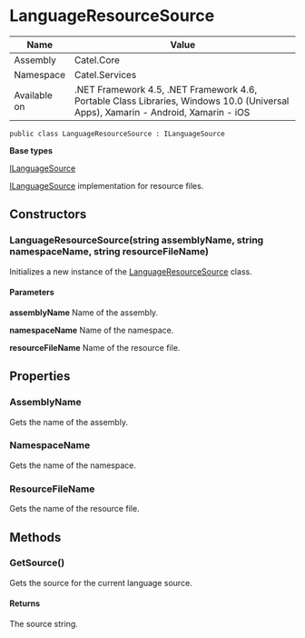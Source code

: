 

# LanguageResourceSource

Name|Value
---|---
Assembly|Catel.Core
Namespace|Catel.Services
Available on|.NET Framework 4.5, .NET Framework 4.6, Portable Class Libraries, Windows 10.0 (Universal Apps), Xamarin - Android, Xamarin - iOS

```
public class LanguageResourceSource : ILanguageSource
```

**Base types**

[ILanguageSource](/Catel.Core\Catel\Services\ILanguageSource.md)


[ILanguageSource](#) implementation for resource files.



## Constructors

### LanguageResourceSource(string assemblyName, string namespaceName, string resourceFileName)

Initializes a new instance of the [LanguageResourceSource](#) class.

#### Parameters

**assemblyName**
Name of the assembly.

**namespaceName**
Name of the namespace.

**resourceFileName**
Name of the resource file.



## Properties

### AssemblyName

Gets the name of the assembly.



### NamespaceName

Gets the name of the namespace.



### ResourceFileName

Gets the name of the resource file.



## Methods

### GetSource()

Gets the source for the current language source.

#### Returns

The source string.



